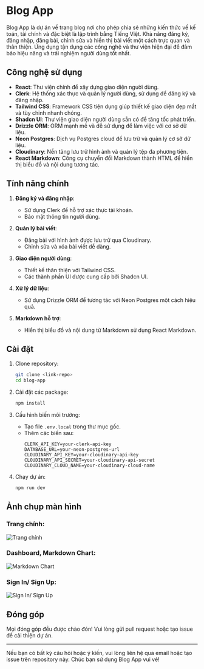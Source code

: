 # Blog App

Blog App là dự án về trang blog nơi cho phép chia sẻ những kiến thức về kế toán, tài chính và đặc biệt là lập trình bằng Tiếng Việt. Khả năng đăng ký, đăng nhập, đăng bài, chỉnh sửa và hiển thị bài viết một cách trực quan và thân thiện. Ứng dụng tận dụng các công nghệ và thư viện hiện đại để đảm bảo hiệu năng và trải nghiệm người dùng tốt nhất.

## Công nghệ sử dụng

- **React**: Thư viện chính để xây dựng giao diện người dùng.
- **Clerk**: Hệ thống xác thực và quản lý người dùng, sử dụng để đăng ký và đăng nhập.
- **Tailwind CSS**: Framework CSS tiện dụng giúp thiết kế giao diện đẹp mắt và tùy chỉnh nhanh chóng.
- **Shadcn UI**: Thư viện giao diện người dùng sẵn có để tăng tốc phát triển.
- **Drizzle ORM**: ORM mạnh mẽ và dễ sử dụng để làm việc với cơ sở dữ liệu.
- **Neon Postgres**: Dịch vụ Postgres cloud để lưu trữ và quản lý cơ sở dữ liệu.
- **Cloudinary**: Nền tảng lưu trữ hình ảnh và quản lý tệp đa phương tiện.
- **React Markdown**: Công cụ chuyển đổi Markdown thành HTML để hiển thị biểu đồ và nội dung tương tác.

## Tính năng chính

1. **Đăng ký và đăng nhập**:
   - Sử dụng Clerk để hỗ trợ xác thực tài khoản.
   - Bảo mật thông tin người dùng.

2. **Quản lý bài viết**:
   - Đăng bài với hình ảnh được lưu trữ qua Cloudinary.
   - Chỉnh sửa và xóa bài viết dễ dàng.

3. **Giao diện người dùng**:
   - Thiết kế thân thiện với Tailwind CSS.
   - Các thành phần UI được cung cấp bởi Shadcn UI.

4. **Xử lý dữ liệu**:
   - Sử dụng Drizzle ORM để tương tác với Neon Postgres một cách hiệu quả.

5. **Markdown hỗ trợ**:
   - Hiển thị biểu đồ và nội dung từ Markdown sử dụng React Markdown.

## Cài đặt

1. Clone repository:
   ```bash
   git clone <link-repo>
   cd blog-app
   ```

2. Cài đặt các package:
   ```bash
   npm install
   ```

3. Cấu hình biến môi trường:
   - Tạo file `.env.local` trong thư mục gốc.
   - Thêm các biến sau:
     ```env
     CLERK_API_KEY=your-clerk-api-key
     DATABASE_URL=your-neon-postgres-url
     CLOUDINARY_API_KEY=your-cloudinary-api-key
     CLOUDINARY_API_SECRET=your-cloudinary-api-secret
     CLOUDINARY_CLOUD_NAME=your-cloudinary-cloud-name
     ```

4. Chạy dự án:
   ```bash
   npm run dev
   ```

## Ảnh chụp màn hình

### Trang chính:
![Trang chính](c:\Users\XuanQuang\Pictures\Screenshots\home.png)

### Dashboard, Markdown Chart:
![Markdown Chart](path/to/screenshot2.png)

### Sign In/ Sign Up:
![Sign In/ Sign Up](path/to/screenshot3.png)

## Đóng góp
Mọi đóng góp đều được chào đón! Vui lòng gửi pull request hoặc tạo issue để cải thiện dự án.

---

Nếu bạn có bất kỳ câu hỏi hoặc ý kiến, vui lòng liên hệ qua email hoặc tạo issue trên repository này. Chúc bạn sử dụng Blog App vui vẻ!
